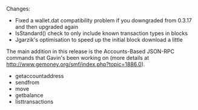 Changes:
* Fixed a wallet.dat compatibility problem if you downgraded from 0.3.17 and then upgraded again
* IsStandard() check to only include known transaction types in blocks
* Jgarzik's optimisation to speed up the initial block download a little

The main addition in this release is the Accounts-Based JSON-RPC commands that Gavin's been working on (more details at http://www.gemoney.org/smf/index.php?topic=1886.0).  
* getaccountaddress
* sendfrom
* move
* getbalance
* listtransactions
